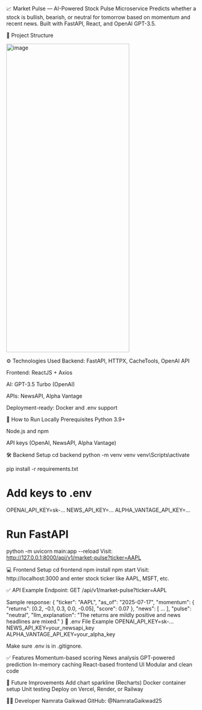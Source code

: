 📈 Market Pulse — AI-Powered Stock Pulse Microservice
Predicts whether a stock is bullish, bearish, or neutral for tomorrow based on momentum and recent news. Built with FastAPI, React, and OpenAI GPT-3.5.

📂 Project Structure


<img width="326" height="817" alt="image" src="https://github.com/user-attachments/assets/8aec87ee-7b7a-42de-b06d-281ad8251ce4" />



⚙️ Technologies Used
Backend: FastAPI, HTTPX, CacheTools, OpenAI API

Frontend: ReactJS + Axios

AI: GPT-3.5 Turbo (OpenAI)

APIs: NewsAPI, Alpha Vantage

Deployment-ready: Docker and .env support

🚀 How to Run Locally
Prerequisites
Python 3.9+

Node.js and npm

API keys (OpenAI, NewsAPI, Alpha Vantage)

🛠 Backend Setup
cd backend
python -m venv venv
venv\Scripts\activate

pip install -r requirements.txt

# Add keys to .env
OPENAI_API_KEY=sk-...
NEWS_API_KEY=...
ALPHA_VANTAGE_API_KEY=...

# Run FastAPI
python -m uvicorn main:app --reload
Visit: http://127.0.0.1:8000/api/v1/market-pulse?ticker=AAPL

💻 Frontend Setup
cd frontend
npm install
npm start
Visit: http://localhost:3000 and enter stock ticker like AAPL, MSFT, etc.

✅ API Example
Endpoint:
GET /api/v1/market-pulse?ticker=AAPL

Sample response:
{
  "ticker": "AAPL",
  "as_of": "2025-07-17",
  "momentum": { "returns": [0.2, -0.1, 0.3, 0.0, -0.05], "score": 0.07 },
  "news": [ ... ],
  "pulse": "neutral",
  "llm_explanation": "The returns are mildly positive and news headlines are mixed."
}
🔐 .env File Example
OPENAI_API_KEY=sk-...
NEWS_API_KEY=your_newsapi_key
ALPHA_VANTAGE_API_KEY=your_alpha_key

Make sure .env is in .gitignore.

✅ Features
Momentum-based scoring
News analysis
GPT-powered prediction
In-memory caching
React-based frontend UI
Modular and clean code

🔧 Future Improvements
Add chart sparkline (Recharts)
Docker container setup
Unit testing
Deploy on Vercel, Render, or Railway

👩‍💻 Developer
Namrata Gaikwad
GitHub: @NamrataGaikwad25
